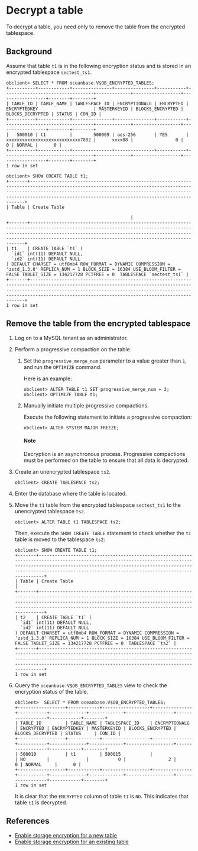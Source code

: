 # Decrypt a table

To decrypt a table, you need only to remove the table from the encrypted tablespace. 

## Background

Assume that table `t1` is in the following encryption status and is stored in an encrypted tablespace `sectest_ts1`. 

```shell
obclient> SELECT * FROM oceanbase.V$OB_ENCRYPTED_TABLES;
+----------+------------+---------------+---------------+-----------+----------------------------------+-------------+------------------+------------------+--------+--------+
| TABLE_ID | TABLE_NAME | TABLESPACE_ID | ENCRYPTIONALG | ENCRYPTED | ENCRYPTEDKEY                     | MASTERKEYID | BLOCKS_ENCRYPTED | BLOCKS_DECRYPTED | STATUS | CON_ID |
+----------+------------+---------------+---------------+-----------+----------------------------------+-------------+------------------+------------------+--------+--------+
|   500010 | t1         |        500009 | aes-256       | YES       | xxxxxxxxxxxxxxxxxxxxxxxxxxxx7882 |      xxxx08 |                0 |                0 | NORMAL |      0 |
+----------+------------+---------------+---------------+-----------+----------------------------------+-------------+------------------+------------------+--------+--------+
1 row in set

obclient> SHOW CREATE TABLE t1;
+-------+--------------------------------------------------------------------------------------------------------------------------------------------------------------------------------------------------------------------------------------------------------------------------------------+
| Table | Create Table

                                               |
+-------+--------------------------------------------------------------------------------------------------------------------------------------------------------------------------------------------------------------------------------------------------------------------------------------+
| t1    | CREATE TABLE `t1` (
  `id1` int(11) DEFAULT NULL,
  `id2` int(11) DEFAULT NULL
) DEFAULT CHARSET = utf8mb4 ROW_FORMAT = DYNAMIC COMPRESSION = 'zstd_1.3.8' REPLICA_NUM = 1 BLOCK_SIZE = 16384 USE_BLOOM_FILTER = FALSE TABLET_SIZE = 134217728 PCTFREE = 0  TABLESPACE `sectest_ts1` |
+-------+--------------------------------------------------------------------------------------------------------------------------------------------------------------------------------------------------------------------------------------------------------------------------------------+
1 row in set
```

## Remove the table from the encrypted tablespace

1. Log on to a MySQL tenant as an administrator. 

2. Perform a progressive compaction on the table. 

   1. Set the `progressive_merge_num` parameter to a value greater than `1`, and run the `OPTIMIZE` command. 

      Here is an example:

      ```shell
      obclient> ALTER TABLE t1 SET progressive_merge_num = 3;       
      obclient> OPTIMIZE TABLE t1;
      ```

   2. Manually initiate multiple progressive compactions. 

      Execute the following statement to initiate a progressive compaction:

      ```shell
      obclient> ALTER SYSTEM MAJOR FREEZE;
      ```

      <main id="notice" type='explain'>
         <h4>Note</h4>
         <p>Decryption is an asynchronous process. Progressive compactions must be performed on the table to ensure that all data is decrypted. </p>
      </main>

3. Create an unencrypted tablespace `ts2`. 

   ```shell
   obclient> CREATE TABLESPACE ts2;
   ```

4. Enter the database where the table is located. 

5. Move the `t1` table from the encrypted tablespace `sectest_ts1` to the unencrypted tablespace `ts2`. 

   ```shell
   obclient> ALTER TABLE t1 TABLESPACE ts2;
   ```

   Then, execute the `SHOW CREATE TABLE` statement to check whether the `t1` table is moved to the tablespace `ts2`: 

   ```shell
   obclient> SHOW CREATE TABLE t1;
   +-------+------------------------------------------------------------------------------------------------------------------------------------------------------------------------------------------------------------------------------------------------------------------------------+
   | Table | Create Table                                                                                                                                                                                                                                                                 |
   +-------+------------------------------------------------------------------------------------------------------------------------------------------------------------------------------------------------------------------------------------------------------------------------------+
   | t2    | CREATE TABLE `t1` (
     `id1` int(11) DEFAULT NULL,
     `id2` int(11) DEFAULT NULL
   ) DEFAULT CHARSET = utf8mb4 ROW_FORMAT = DYNAMIC COMPRESSION = 'zstd_1.3.8' REPLICA_NUM = 1 BLOCK_SIZE = 16384 USE_BLOOM_FILTER = FALSE TABLET_SIZE = 134217728 PCTFREE = 0  TABLESPACE `ts2` |
   +-------+------------------------------------------------------------------------------------------------------------------------------------------------------------------------------------------------------------------------------------------------------------------------------+
   1 row in set
   ```

6. Query the `oceanbase.V$OB_ENCRYPTED_TABLES` view to check the encryption status of the table. 

   ```shell
   obclient>  SELECT * FROM oceanbase.V$OB_ENCRYPTED_TABLES;
   +------------------+------------+------------------+---------------+-----------+--------------+-------------+------------------+------------------+------------+--------+
   | TABLE_ID         | TABLE_NAME | TABLESPACE_ID    | ENCRYPTIONALG | ENCRYPTED | ENCRYPTEDKEY | MASTERKEYID | BLOCKS_ENCRYPTED | BLOCKS_DECRYPTED | STATUS     | CON_ID |
   +------------------+------------+------------------+---------------+-----------+--------------+-------------+------------------+------------------+------------+--------+
   | 500010           | t1         | 500015           |               | NO        |              |           0 |                2 |                0 | NORMAL     |      0 |
   +------------------+------------+------------------+---------------+-----------+--------------+-------------+------------------+------------------+------------+--------+
   1 row in set
   ```

   It is clear that the `ENCRYPTED` column of table `t1` is `NO`. This indicates that table `t1` is decrypted. 

## References

* [Enable storage encryption for a new table](../200.data-storage-encryption-of-mysql-mode/100.configure-internal-storage-encryption-of-mysql-mode.md)
* [Enable storage encryption for an existing table](../200.data-storage-encryption-of-mysql-mode/200.set-storage-encryption-for-existing-tables-of-mysql-mode.md)
